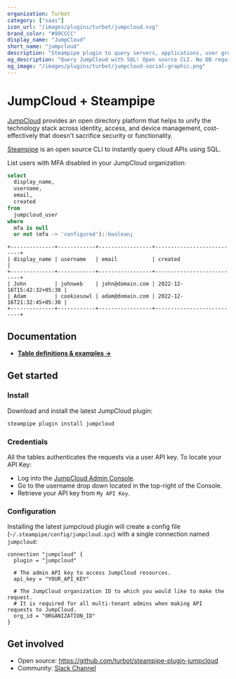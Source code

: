 ```yaml
---
organization: Turbot
category: ["saas"]
icon_url: "/images/plugins/turbot/jumpcloud.svg"
brand_color: "#99CCCC"
display_name: "JumpCloud"
short_name: "jumpcloud"
description: "Steampipe plugin to query servers, applications, user groups, and more from your JumpCloud organization."
og_description: "Query JumpCloud with SQL! Open source CLI. No DB required."
og_image: "/images/plugins/turbot/jumpcloud-social-graphic.png"
---
```


# JumpCloud + Steampipe

[JumpCloud](https://jumpcloud.com) provides an open directory platform that helps to unify the technology stack across identity, access, and device management, cost-effectively that doesn't sacrifice security or functionality.

[Steampipe](https://steampipe.io) is an open source CLI to instantly query cloud APIs using SQL.

List users with MFA disabled in your JumpCloud organization:

```sql
select
  display_name,
  username,
  email,
  created
from
  jumpcloud_user
where
  mfa is null
  or not (mfa -> 'configured')::boolean;
```

```
+--------------+------------+-----------------+---------------------------+
| display_name | username   | email           | created                   |
+--------------+------------+-----------------+---------------------------+
| John         | johnweb    | john@domain.com | 2022-12-16T15:42:32+05:30 |
| Adam         | cookiesowl | adam@domain.com | 2022-12-16T21:32:45+05:30 |
+--------------+------------+-----------------+---------------------------+
```

## Documentation

- **[Table definitions & examples →](/plugins/turbot/jumpcloud/tables)**

## Get started

### Install

Download and install the latest JumpCloud plugin:

```bash
steampipe plugin install jumpcloud
```

### Credentials

All the tables authenticates the requests via a user API key. To locate your API Key:

- Log into the [JumpCloud Admin Console](https://console.jumpcloud.com).
- Go to the username drop down located in the top-right of the Console.
- Retrieve your API key from `My API Key`.

### Configuration

Installing the latest jumpcloud plugin will create a config file (`~/.steampipe/config/jumpcloud.spc`) with a single connection named `jumpcloud`:

```hcl
connection "jumpcloud" {
  plugin = "jumpcloud"

  # The admin API key to access JumpCloud resources.
  api_key = "YOUR_API_KEY"

  # The JumpCloud organization ID to which you would like to make the request.
  # It is required for all multi-tenant admins when making API requests to JumpCloud.
  org_id = "ORGANIZATION_ID"
}
```

## Get involved

- Open source: https://github.com/turbot/steampipe-plugin-jumpcloud
- Community: [Slack Channel](https://steampipe.io/community/join)
